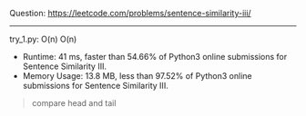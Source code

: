 Question: https://leetcode.com/problems/sentence-similarity-iii/

---

try_1.py: O(n) O(n)

* Runtime: 41 ms, faster than 54.66% of Python3 online submissions for Sentence Similarity III.
* Memory Usage: 13.8 MB, less than 97.52% of Python3 online submissions for Sentence Similarity III.

> compare head and tail